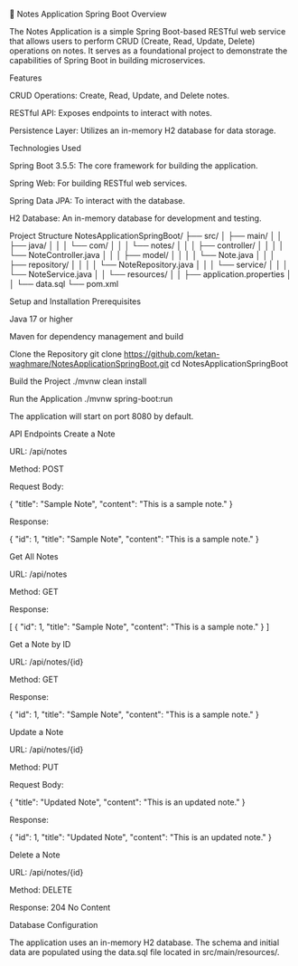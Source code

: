 📓 Notes Application Spring Boot
Overview

The Notes Application is a simple Spring Boot-based RESTful web service that allows users to perform CRUD (Create, Read, Update, Delete) operations on notes. It serves as a foundational project to demonstrate the capabilities of Spring Boot in building microservices.

Features

CRUD Operations: Create, Read, Update, and Delete notes.

RESTful API: Exposes endpoints to interact with notes.

Persistence Layer: Utilizes an in-memory H2 database for data storage.

Technologies Used

Spring Boot 3.5.5: The core framework for building the application.

Spring Web: For building RESTful web services.

Spring Data JPA: To interact with the database.

H2 Database: An in-memory database for development and testing.

Project Structure
NotesApplicationSpringBoot/
├── src/
│   ├── main/
│   │   ├── java/
│   │   │   └── com/
│   │   │       └── notes/
│   │   │           ├── controller/
│   │   │           │   └── NoteController.java
│   │   │           ├── model/
│   │   │           │   └── Note.java
│   │   │           ├── repository/
│   │   │           │   └── NoteRepository.java
│   │   │           └── service/
│   │   │               └── NoteService.java
│   │   └── resources/
│   │       ├── application.properties
│   │       └── data.sql
└── pom.xml

Setup and Installation
Prerequisites

Java 17 or higher

Maven for dependency management and build

Clone the Repository
git clone https://github.com/ketan-waghmare/NotesApplicationSpringBoot.git
cd NotesApplicationSpringBoot

Build the Project
./mvnw clean install

Run the Application
./mvnw spring-boot:run


The application will start on port 8080 by default.

API Endpoints
Create a Note

URL: /api/notes

Method: POST

Request Body:

{
  "title": "Sample Note",
  "content": "This is a sample note."
}


Response:

{
  "id": 1,
  "title": "Sample Note",
  "content": "This is a sample note."
}

Get All Notes

URL: /api/notes

Method: GET

Response:

[
  {
    "id": 1,
    "title": "Sample Note",
    "content": "This is a sample note."
  }
]

Get a Note by ID

URL: /api/notes/{id}

Method: GET

Response:

{
  "id": 1,
  "title": "Sample Note",
  "content": "This is a sample note."
}

Update a Note

URL: /api/notes/{id}

Method: PUT

Request Body:

{
  "title": "Updated Note",
  "content": "This is an updated note."
}


Response:

{
  "id": 1,
  "title": "Updated Note",
  "content": "This is an updated note."
}

Delete a Note

URL: /api/notes/{id}

Method: DELETE

Response: 204 No Content

Database Configuration

The application uses an in-memory H2 database. The schema and initial data are populated using the data.sql file located in src/main/resources/.
